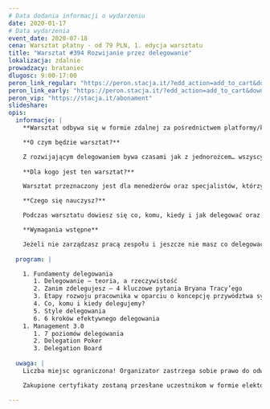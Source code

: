 ```yaml
---
# Data dodania informacji o wydarzeniu
date: 2020-01-17
# Data wydarzenia
event_date: 2020-07-18
cena: Warsztat płatny - od 79 PLN, 1. edycja warsztatu
title: "Warsztat #394 Rozwijanie przez delegowanie"
lokalizacja: zdalnie
prowadzacy: brataniec
dlugosc: 9:00-17:00
peron_link_regular: "https://peron.stacja.it/?edd_action=add_to_cart&download_id=1212&edd_options[price_id]=1"
peron_link_early: "https://peron.stacja.it/?edd_action=add_to_cart&download_id=1212&edd_options[price_id]=2"
peron_vip: "https://stacja.it/abonament"
slideshare:
opis:
  informacje: |
    **Warsztat odbywa się w formie zdalnej za pośrednictwem platformy/komunikatora online, z wykorzystaniem dźwięku, obrazu z kamery, udostępniania ekranu komputera prowadzącego i uczestników.** 

    **O czym będzie warsztat?** 

    Z rozwijającym delegowaniem bywa czasami jak z jednorożcem… wszyscy już powiedzieli o nim wszystko, ale nikt go nie widział. Podczas warsztatu podzielę się dobrymi praktykami, które stosunkowo łatwo wdrożyć w życie, by rozwijać siebie i innych. Będzie czas na dyskusję, pracę w podgrupach i dzielenie się swoim doświadczeniem.
    
    **Dla kogo jest ten warsztat?**

    Warsztat przeznaczony jest dla menedżerów oraz specjalistów, którzy chcą podnieść własną efektywność i jakość współpracy ze swoimi zespołami oraz wspierać członków zespołu w rozwoju, a także dla wszystkich, którzy czują, że mają już za dużo i potrzebują zrobić krok na przód.

    **Czego się nauczysz?**

    Podczas warsztatu dowiesz się co, komu, kiedy i jak delegować oraz jak ustalić warunki współpracy, zakres odpowiedzialności i kryteria realizacji. Ponadto – jak dzięki delegowaniu rozwijać siebie i innych. 

    **Wymagania wstępne**

    Jeżeli nie zarządzasz pracą zespołu i jeszcze nie masz co delegować – również zapraszam. Warszat jest pomyślany tak, aby skorzystały z niego osoby z różnym doświadczeniem i by uwzględnić różne punkty widzenia.
    
  program: |

    1. Fundamenty delegowania
       1. Delegowanie – teoria, a rzeczywistość
       2. Zanim zdelegujesz – 4 kluczowe pytania Bryana Tracy’ego
       3. Etapy rozwoju pracownika w oparciu o koncepcję przywództwa sytuacyjnego Kena Blancharda
       4. Co, komu i kiedy delegujemy?
       5. Style delegowania
       6. 6 kroków efektywnego delegowania     
    1. Management 3.0
       1. 7 poziomów delegowania
       2. Delegation Poker
       3. Delegation Board
    
  uwaga: |
    Liczba miejsc ograniczona! Organizator zastrzega sobie prawo do odwołania wydarzenia w przypadku niezgłoszenia się minimalnej liczby uczestników.

    Zakupione certyfikaty zostaną przesłane uczestnikom w formie elektoronicznej po warsztacie oraz za pośrednictwem firmy kurierskiej w momencie poprawy sytuacji wywołanej epidemią koronawirusa. 

---
```


